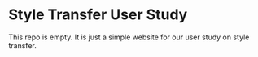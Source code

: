 # Style Transfer User Study

This repo is empty.
It is just a simple website for our user study on style transfer.
